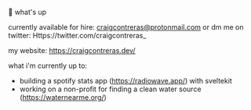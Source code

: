 👋 what's up

currently available for hire: craigcontreras@protonmail.com
or dm me on twitter: Https://twitter.com/craigcontreras_

my website: https://craigcontreras.dev/

what i'm currently up to: 
* building a spotify stats app (https://radiowave.app/) with sveltekit
* working on a non-profit for finding a clean water source (https://waternearme.org/)
